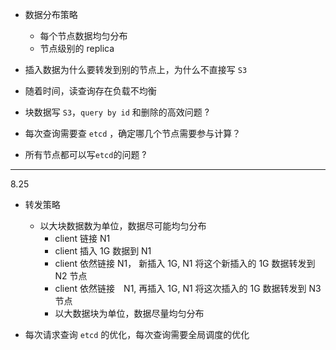 - 数据分布策略
  - 每个节点数据均匀分布
  - 节点级别的 replica
  
- 插入数据为什么要转发到别的节点上，为什么不直接写 `S3`

- 随着时间，读查询存在负载不均衡

- 块数据写 `S3`，`query by id` 和删除的高效问题 ?
- 每次查询需要查 `etcd` ，确定哪几个节点需要参与计算？
- 所有节点都可以写`etcd`的问题 ?

---
8.25
- 转发策略
  - 以大块数据数为单位，数据尽可能均匀分布
    - client 链接 N1
    - client 插入 1G 数据到 N1
    - client 依然链接 N1， 新插入 1G, N1 将这个新插入的 1G 数据转发到 N2 节点
    - client 依然链接　N1, 再插入 1G, N1 将这次插入的 1G 数据转发到 N3 节点
    - 以大数据块为单位，数据尽量均匀分布

- 每次请求查询 `etcd` 的优化，每次查询需要全局调度的优化